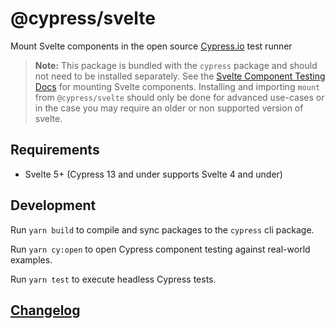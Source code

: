 # @cypress/svelte

Mount Svelte components in the open source [Cypress.io](https://www.cypress.io/) test runner

> **Note:** This package is bundled with the `cypress` package and should not need to be installed separately. See the [Svelte Component Testing Docs](https://docs.cypress.io/guides/component-testing/svelte/overview) for mounting Svelte components. Installing and importing `mount` from `@cypress/svelte` should only be done for advanced use-cases or in the case you may require an older or non supported version of svelte.

## Requirements

- Svelte 5+ (Cypress 13 and under supports Svelte 4 and under)

## Development

Run `yarn build` to compile and sync packages to the `cypress` cli package.

Run `yarn cy:open` to open Cypress component testing against real-world examples.

Run `yarn test` to execute headless Cypress tests.

## [Changelog](./CHANGELOG.md)
